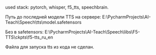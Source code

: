 
used stack: pytorch, whisper, f5_tts, speechbrain.

Путь до последней модели TTS на сервере: E:\PycharmProjects\AI-Teach\Speech\tts\model.safetensors

Без в safetensors: E:\PycharmProjects\AI-Teach\Speech\libs\F5-TTS\ckpts\f5-tts_ru_en

Файла для запуска tts из кода не сделан.
